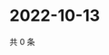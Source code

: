 # 2022-10-13

共 0 条

<!-- BEGIN WEIBO -->
<!-- 最后更新时间 Thu Oct 13 2022 16:25:28 GMT+0800 (China Standard Time) -->

<!-- END WEIBO -->
